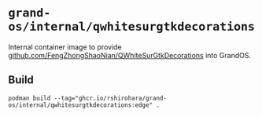 # `grand-os/internal/qwhitesurgtkdecorations`

Internal container image to provide
[github.com/FengZhongShaoNian/QWhiteSurGtkDecorations](https://github.com/FengZhongShaoNian/QWhiteSurGtkDecorations)
into GrandOS.

## Build

```shell
podman build --tag="ghcr.io/rshirohara/grand-os/internal/qwhitesurgtkdecorations:edge" .
```
